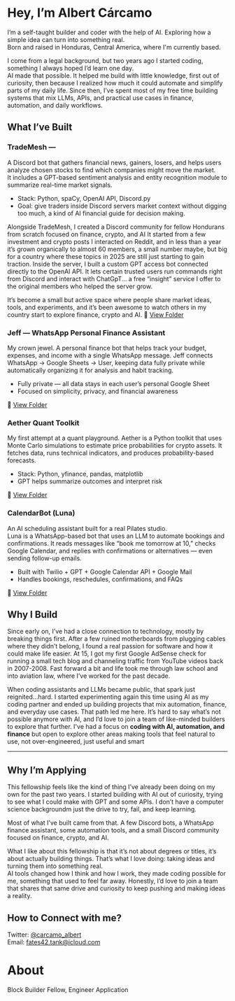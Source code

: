 # Hey, I’m Albert Cárcamo

I’m a self-taught builder and coder with the help of AI. Exploring how a simple idea can turn into something real.  
Born and raised in Honduras, Central America, where I'm currently based.

I come from a legal background, but two years ago I started coding, something I always hoped I’d learn one day.  
AI made that possible. It helped me build with little knowledge, first out of curiosity, then because I realized how much it could automate and simplify parts of my daily life. Since then, I’ve spent most of my free time building systems that mix LLMs, APIs, and practical use cases in finance, automation, and daily workflows.

## What I’ve Built

### TradeMesh — 
A Discord bot that gathers financial news, gainers, losers, and helps users analyze chosen stocks to find which companies might move the market.  
It includes a GPT-based sentiment analysis and entity recognition module to summarize real-time market signals.  
- Stack: Python, spaCy, OpenAI API, Discord.py  
- Goal: give traders inside Discord servers market context without digging too much, a kind of AI financial guide for decision making.

Alongside TradeMesh, I created a Discord community for fellow Hondurans from scratch focused on finance, crypto, and AI 
It started from a few investment and crypto posts I interacted on Reddit, and in less than a year it’s grown organically to almost 60 members, a small number maybe, but big for a country where these topics in 2025 are still just starting to gain traction. Inside the server, I built a custom GPT access bot connected directly to the OpenAI API. It lets certain trusted users run commands right from Discord and interact with ChatGpT... a free “insight” service I offer to the original members who helped the server grow.  

It’s become a small but active space where people share market ideas, tools, and experiments, and it’s been awesome to watch others in my country start to explore finance, crypto and AI.
📂 [View Folder](./trademesh)



### Jeff — WhatsApp Personal Finance Assistant  
My crown jewel.
A personal finance bot that helps track your budget, expenses, and income with a single WhatsApp message.
Jeff connects WhatsApp → Google Sheets → User, keeping data fully private while automatically organizing it for analysis and habit tracking.  
- Fully private — all data stays in each user’s personal Google Sheet  
- Focused on simplicity, privacy, and financial awareness  

📂 [View Folder](./jeffbot)

### Aether Quant Toolkit  
My first attempt at a quant playground. Aether is a Python toolkit that uses Monte Carlo simulations to estimate price probabilities for crypto assets. It fetches data, runs technical indicators, and produces probability-based forecasts.  
- Stack: Python, yfinance, pandas, matplotlib  
- GPT helps summarize outcomes and interpret risk  

📂 [View Folder](./aether-quant)

### CalendarBot (Luna)  
An AI scheduling assistant built for a real Pilates studio.  
Luna is a WhatsApp-based bot that uses an LLM to automate bookings and confirmations. It reads messages like “book me tomorrow at 10,” checks Google Calendar, and replies with confirmations or alternatives — even sending follow-up emails.  
- Built with Twilio + GPT + Google Calendar API + Google Mail  
- Handles bookings, reschedules, confirmations, and FAQs  

📂 [View Folder](./calendarbot)

## Why I Build

Since early on, I’ve had a close connection to technology, mostly by breaking things first. After a few ruined motherboards from plugging cables where they didn’t belong, I found a real passion for software and how it could make life easier. At 15, I got my first Google AdSense check for running a small tech blog and channeling traffic from YouTube videos back in 2007-2008. Fast forward a bit and life took me through law school and into aviation law, where I’ve worked for the past decade.  

When coding assistants and LLMs became public, that spark just reignited...hard. I started experimenting again this time using AI as my coding partner and ended up building projects that mix automation, finance, and everyday use cases.  That path led me here. It’s hard to say what’s not possible anymore with AI, and I’d love to join a team of like-minded builders to explore that further. I've had a focus on **coding with AI, automation, and finance** but open to explore other areas making tools that feel natural to use, not over-engineered, just useful and smart

---

## Why I’m Applying

This fellowship feels like the kind of thing I’ve already been doing on my own for the past two years. I started building with AI out of curiosity, trying to see what I could make with GPT and some APIs. I don’t have a computer science backgroundm just the drive to try, fail, and keep learning.

Most of what I’ve built came from that. A few Discord bots, a WhatsApp finance assistant, some automation tools, and a small Discord community focused on finance, crypto, and AI.

What I like about this fellowship is that it’s not about degrees or titles, it’s about actually building things. That’s what I love doing: taking ideas and turning them into something real.  
AI tools changed how I think and how I work, they made coding possible for me, something that used to feel far away. Honestly, I’d love to join a team that shares that same drive and curiosity to keep pushing and making ideas a reality.


## How to Connect with me?  
Twitter: [@carcamo_albert](https://x.com/carcamo_albert)  
Email: fates42.tank@icloud.com  


# About  
Block Builder Fellow, Engineer Application
